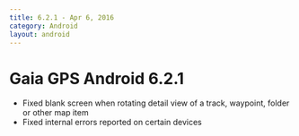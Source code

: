 ```yaml
---
title: 6.2.1 - Apr 6, 2016
category: Android
layout: android
---
```


# Gaia GPS Android 6.2.1

* Fixed blank screen when rotating detail view of a track, waypoint, folder or other map item
* Fixed internal errors reported on certain devices